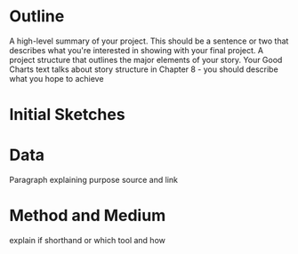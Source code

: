# Outline

A high-level summary of your project.  This should be a sentence or two that describes what you're interested in showing with your final project.
A project structure that outlines the major elements of your story.  Your Good Charts text talks about story structure in Chapter 8 - you should describe what you hope to achieve

# Initial Sketches

# Data
Paragraph explaining purpose
source and link

# Method and Medium
explain if shorthand or which tool and how
